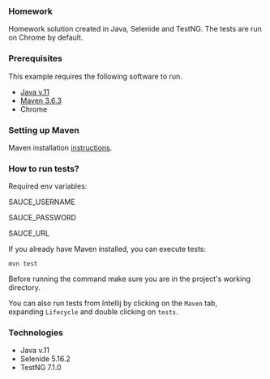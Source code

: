 ### **Homework**

Homework solution created in Java, Selenide and TestNG. The tests are run on Chrome by default.

### **Prerequisites**

This example requires the following software to run.

- [Java v.11](https://www.oracle.com/java/technologies/javase-jdk11-downloads.html)
- [Maven 3.6.3](https://maven.apache.org/download.cgi)
- Chrome

### **Setting up Maven**

Maven installation [instructions](http://maven.apache.org/install.html).

### **How to run tests?**

Required env variables:

SAUCE_USERNAME

SAUCE_PASSWORD

SAUCE_URL

If you already have Maven installed, you can execute tests:

```
mvn test
```

Before running the command make sure you are in the project's working directory.

You can also run tests from Intellij by clicking on the `Maven` tab, expanding `Lifecycle` and double clicking on `tests`.

### **Technologies**

- Java v.11
- Selenide 5.16.2
- TestNG 7.1.0